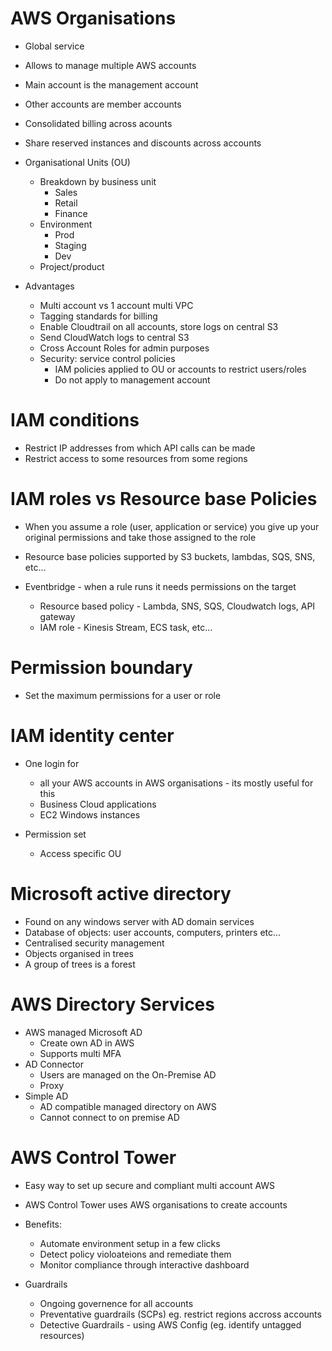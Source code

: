 # AWS Organisations

* Global service
* Allows to manage multiple AWS accounts
* Main account is the management account
* Other accounts are member accounts
* Consolidated billing across acounts
* Share reserved instances and discounts across accounts

* Organisational Units (OU)
  * Breakdown by business unit
    * Sales
    * Retail
    * Finance
  * Environment
    * Prod
    * Staging
    * Dev
  * Project/product

* Advantages
  * Multi account vs 1 account multi VPC
  * Tagging standards for billing
  * Enable Cloudtrail on all accounts, store logs on central S3
  * Send CloudWatch logs to central S3
  * Cross Account Roles for admin purposes
  * Security: service control policies
    * IAM policies applied to OU or accounts to restrict users/roles
    * Do not apply to management account

# IAM conditions

* Restrict IP addresses from which API calls can be made
* Restrict access to some resources from some regions

# IAM roles vs Resource base Policies

* When you assume a role (user, application or service) you give up your original permissions and take those assigned to the role
* Resource base policies supported by S3 buckets, lambdas, SQS, SNS, etc...

* Eventbridge - when a rule runs it needs permissions on the target
  * Resource based policy - Lambda, SNS, SQS, Cloudwatch logs, API gateway
  * IAM role - Kinesis Stream, ECS task, etc...

# Permission boundary

* Set the maximum permissions for a user or role

# IAM identity center

* One login for 
  * all your AWS accounts in AWS organisations - its mostly useful for this
  * Business Cloud applications
  * EC2 Windows instances

* Permission set
  * Access specific OU 
  
# Microsoft active directory

* Found on any windows server with AD domain services
* Database of objects: user accounts, computers, printers etc...
* Centralised security management
* Objects organised in trees
* A group of trees is a forest

# AWS Directory Services

* AWS managed Microsoft AD
  * Create own AD in AWS
  * Supports multi MFA
* AD Connector
  * Users are managed on the On-Premise AD 
  * Proxy
* Simple AD
  * AD compatible managed directory on AWS
  * Cannot connect to on premise AD

# AWS Control Tower

* Easy way to set up secure and compliant multi account AWS
* AWS Control Tower uses AWS organisations to create accounts

* Benefits:
  * Automate environment setup in a few clicks
  * Detect policy violoateions and remediate them
  * Monitor compliance through interactive dashboard  

* Guardrails
  * Ongoing governence for all accounts
  * Preventative guardrails (SCPs) eg. restrict regions accross accounts
  * Detective Guardrails - using AWS Config (eg. identify untagged resources)


